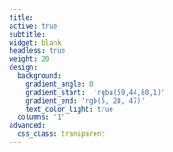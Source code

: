 ```yaml
---
title: 
active: true
subtitle: 
widget: blank
headless: true
weight: 20
design: 
  background:
    gradient_angle: 0
    gradient_start:  'rgba(59,44,80,1)'
    gradient_end: 'rgb(5, 28, 47)'
    text_color_light: true
  columns: '1'
advanced:
  css_class: transparent
---
```

<div class="background">

</div>

